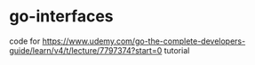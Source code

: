 # go-interfaces
code for https://www.udemy.com/go-the-complete-developers-guide/learn/v4/t/lecture/7797374?start=0 tutorial
